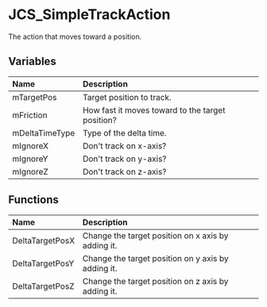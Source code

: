 # JCS_SimpleTrackAction

The action that moves toward a position.

## Variables

| Name           | Description                                      |
|:---------------|:-------------------------------------------------|
| mTargetPos     | Target position to track.                        |
| mFriction      | How fast it moves toward to the target position? |
| mDeltaTimeType | Type of the delta time.                          |
| mIgnoreX       | Don't track on x-axis?                           |
| mIgnoreY       | Don't track on y-axis?                           |
| mIgnoreZ       | Don't track on z-axis?                           |

## Functions

| Name            | Description                                        |
|:----------------|:---------------------------------------------------|
| DeltaTargetPosX | Change the target position on x axis by adding it. |
| DeltaTargetPosY | Change the target position on y axis by adding it. |
| DeltaTargetPosZ | Change the target position on z axis by adding it. |
